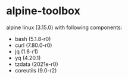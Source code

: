# alpine-toolbox

alpine linux (3.15.0) with following components:

- bash (5.1.8-r0)
- curl (7.80.0-r0)
- jq (1.6-r1)
- yq (4.20.1)
- tzdata (2021e-r0)
- coreutils (9.0-r2)
